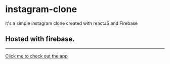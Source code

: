 # instagram-clone
it's a simple instagram clone created with reactJS and Firebase

## Hosted with firebase.

*** ***
[Click me to check out the app](https://instaclone-b94e8.web.app/)
